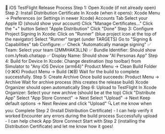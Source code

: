🚀 iOS TestFlight Release Process
Step 1: Open Xcode (if not already open)
Step 2: Install Distribution Certificate
In Xcode (when it opens):
Xcode Menu → Preferences (or Settings in newer Xcode)
Accounts Tab
Select your Apple ID (should show your account)
Click "Manage Certificates..."
Click the "+" button
Select "Apple Distribution"
Click "Done"
Step 3: Configure Project Signing
In Xcode:
Click on "Runner" (blue project icon at the top of the navigator)
Select "Runner" target (under TARGETS)
Go to "Signing & Capabilities" tab
Configure:
✅ Check "Automatically manage signing"
✅ Team: Select your team (2MMHAK3LLN)
✅ Bundle Identifier: Should show com.lyfeab.chatapp
✅ Display Name: Should show "AI Personas App"
Step 4: Build for Device
In Xcode:
Change destination (top toolbar) from Simulator to "Any iOS Device (arm64)"
Product Menu → Clean Build Folder (⇧⌘K)
Product Menu → Build (⌘B)
Wait for the build to complete successfully.
Step 5: Create Archive
Once build succeeds:
Product Menu → Archive
Wait for archive process (this creates the release build)
Xcode Organizer should open automatically
Step 6: Upload to TestFlight
In Xcode Organizer:
Select your new archive (should be at the top)
Click "Distribute App"
Select "App Store Connect" → Next
Select "Upload" → Next
Keep default options → Next
Review and click "Upload"
🔍 Let me know when you:
Complete Step 2 (Install Distribution Certificate) - I can help verify it worked
Encounter any errors during the build process
Successfully upload - I can help check App Store Connect
Start with Step 2 (installing the Distribution Certificate) and let me know how it goes!